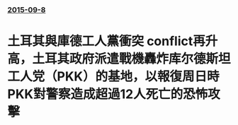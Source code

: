 ### [2015-09-8](/news/2015/09/8/index.md)

##### 
# 土耳其與庫德工人黨衝突 conflict再升高，土耳其政府派遣戰機轟炸库尔德斯坦工人党（PKK）的基地，以報復周日時PKK對警察造成超過12人死亡的恐怖攻擊



